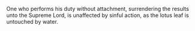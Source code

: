 One who performs his duty without attachment, surrendering the results unto the Supreme Lord, is unaffected by sinful action, as the lotus leaf is untouched by water.